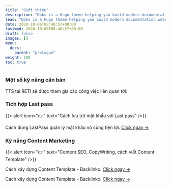 ```yaml
---
title: "Giới thiệu"
description: "Doks is a Hugo theme helping you build modern documentation websites that are secure, fast, and SEO-ready — by default."
lead: "Doks is a Hugo theme helping you build modern documentation websites that are secure, fast, and SEO-ready — by default."
date: 2020-10-06T08:48:57+00:00
lastmod: 2020-10-06T08:48:57+00:00
draft: false
images: []
menu:
  docs:
    parent: "prologue"
weight: 100
toc: true
---
```


### Một số kỹ năng căn bản

TTS tại RETI sẽ được tham gia các công việc liên quan tới:

### Tích hợp Last pass

{{< alert icon="👉" text="Cách lưu trữ mật khẩu với Last pass" />}}

Cách dùng LastPass quản lý mật khẩu vô cùng tiện lợi. [Click ngay →](https://quantrimang.com/nhung-diem-co-ban-can-biet-ve-lastpass-83472)

### Kỹ năng Content Marketing

{{< alert icon="👉" text="Content SEO, CopyWriting, cách viết Content Template" />}}

Cách xây dựng Content Template - Backlinko. [Click ngay →](https://backlinko.com/hub/content/blog-post-templates/)

Cách xây dựng Content Template - Backlinko. [Click ngay →](https://backlinko.com/hub/content/blog-post-templates/)

